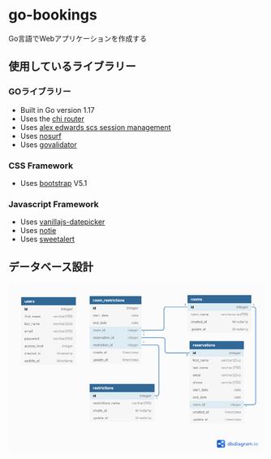 # go-bookings
Go言語でWebアプリケーションを作成する

## 使用しているライブラリー
### GOライブラリー
- Built in Go version 1.17
- Uses the [chi router](github.com/go-chi/chi)
- Uses [alex edwards scs session management](github.com/alexedwards/scs)
- Uses [nosurf](github.com/justinas/nosurf)
- Uses [govalidator](github.com/asaskevich/govalidator)

### CSS Framework
- Uses [bootstrap](https://getbootstrap.com/) V5.1

### Javascript Framework
- Uses [vanillajs-datepicker](https://github.com/mymth/vanillajs-datepicker)
- Uses [notie](https://github.com/jaredreich/notie)
- Uses [sweetalert](https://github.com/sweetalert2/sweetalert2)

## データベース設計
![ER図](doc/ER.png)